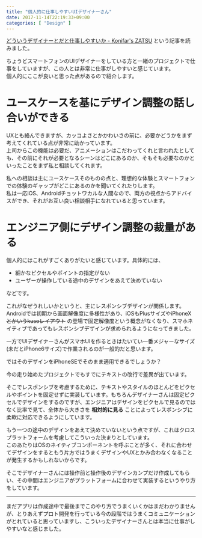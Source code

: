 ```yaml
---
title: "個人的に仕事しやすいUIデザイナーさん"
date: 2017-11-14T22:19:33+09:00
categories: [ "Design" ]
---
```


[どういうデザイナーとだと仕事しやすいか - Konifar's ZATSU](http://konifar-zatsu.hatenadiary.jp/entry/2017/11/14/121512) という記事を読みました。

ちょうどスマートフォンのUIデザイナーをしている方と一緒のプロジェクトで仕事をしていますが、この人とは非常に仕事がしやすいと感じています。  
個人的にここが良いと思った点があるので紹介します。

# ユースケースを基にデザイン調整の話し合いができる
UXとも絡んできますが、カッコよさとかかわいさの前に、必要かどうかをまず考えてくれている点が非常に助かっています。  
上司からこの機能は必要だ、アニメーションはこだわってくれと言われたとしても、その前にそれが必要となるシーンはどこにあるのか、そもそも必要なのかといったことをまず私と相談してくれます。

私への相談は主にユースケースそのものの点と、理想的な体験とスマートフォンでの体験のギャップがどこにあるのかを聞いてくれたりします。  
私は一応iOS、Androidチョットワカルな人間なので、両方の視点からアドバイスができ、それがお互い良い相談相手になれていると思っています。

# エンジニア側にデザイン調整の裁量がある
個人的にはこれがすごくありがたいと感じています。具体的には、

- 細かなピクセルやポイントの指定がない
- ユーザーが操作している途中のデザインをあえて決めていない

などです。

これがなぜうれしいかというと、主にレスポンシブデザインが関係します。  
Androidでは初期から画面解像度に多様性があり、iOSもPlusサイズやiPhoneX ~~とかいうkusoレイアウト~~ の登場で固定解像度という概念がなくなり、スマホネイティブであってもレスポンシブデザインが求められるようになってきました。

一方でUIデザイナーさんがスマホUIを作るときはたいてい一番メジャーなサイズ(未だとiPhone6サイズ)で作業されるのが一般的だと思います。

ではそのデザインをiPhoneSEでそのまま適用できるでしょうか？

今の走り始めたプロジェクトでもすでにテキストの改行で差異が出ています。

そこでレスポンシブを考慮するために、テキストやスタイルのほとんどをピクセルやポイントを固定せずに実装しています。もちろんデザイナーさんは固定ピクセルでデザインをするのですが、エンジニアはデザインをピクセルで見るのではなく比率で見て、全体から大きさを **相対的に見る** ことによってレスポンシブに柔軟に対応できるようにしています。


もう一つの途中のデザインをあえて決めていないという点ですが、これはクロスプラットフォームを考慮してこういった決まりとしています。  
このあたりはOSのネイティブコンポーネントを呼ぶことが多く、それに合わせてデザインをするともう片方ではうまくデザインやUXとかみ合わなくなることが発生するかもしれないからです。

そこでデザイナーさんには操作前と操作後のデザインカンプだけ作成してもらい、その中間はエンジニアがプラットフォームに合わせて実装するというやり方をしています。

---

まだアプリは作成途中で最後までこのやり方でうまくいくかはまだわかりませんが、とりあえずプロト開発を行っている今の段階ではうまくコミュニケーションがとれていると思っていますし、こういったデザイナーさんとは本当に仕事がしやすいなと感じました。
